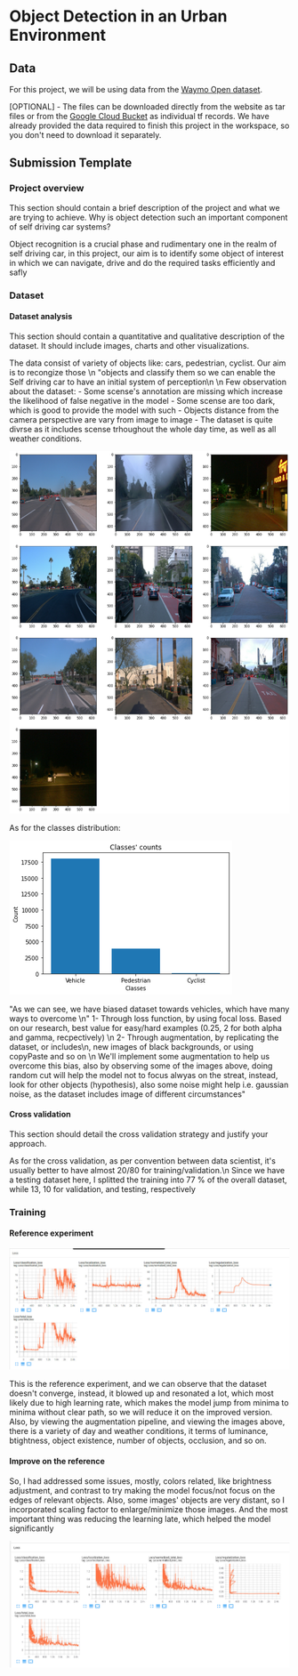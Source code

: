 # Object Detection in an Urban Environment

## Data

For this project, we will be using data from the [Waymo Open dataset](https://waymo.com/open/).

[OPTIONAL] - The files can be downloaded directly from the website as tar files or from the [Google Cloud Bucket](https://console.cloud.google.com/storage/browser/waymo_open_dataset_v_1_2_0_individual_files/) as individual tf records. We have already provided the data required to finish this project in the workspace, so you don't need to download it separately.

## Submission Template

### Project overview
This section should contain a brief description of the project and what we are trying to achieve. Why is object detection such an important component of self driving car systems?

Object recognition is a crucial phase and rudimentary one  in the realm of self driving car, in this project, our aim is to identify some object of interest in which we can navigate, drive and do the required tasks efficiently and safly

### Dataset
#### Dataset analysis
This section should contain a quantitative and qualitative description of the dataset. It should include images, charts and other visualizations.

 The data consist of variety of objects like: cars, pedestrian, cyclist. Our aim is to recongize those \n
    "objects and classify them so we can enable the Self driving car to have an initial system of perception\n
    \n
    Few observation about the dataset:
    - Some scense's annotation are missing which increase the likelihood of false negative in the model 
    - Some scense are too dark, which is good to provide the model with such
    - Objects distance from the camera perspective are vary from image to image 
    - The dataset is quite divrse as it includes scense trhoughout the whole day time, as well as all weather conditions.

![image](imgs/images_eda.png)

As for the classes distribution:

![image](imgs/classes_counts.png)

"As we can see, we have biased dataset towards vehicles, which have many ways to overcome \n"
1- Through loss function, by using focal loss. Based on our research, best value for easy/hard examples (0.25, 2 for both alpha and gamma, recpectively) \n
2- Through augmentation, by replicating the dataset, or includes\n, new images of black backgrounds, or using copyPaste and so on \n
We'll implement some augmentation to help us overcome this bias, also by observing some of the images above, doing random cut will help the model not to focus alwyas on the streat, instead, look for other objects (hypothesis), also some noise might help i.e. gaussian noise, as the dataset includes image of different circumstances"


#### Cross validation
This section should detail the cross validation strategy and justify your approach.

As for the cross validation, as per convention between data scientist, it's usually better to have almost 20/80 for training/validation.\n
Since we have a testing dataset here, I splitted the training into 77 % of the overall dataset, while 13, 10 for validation, and testing, respectively

### Training
#### Reference experiment

![image](imgs/exp11.png)

This is the reference experiment, and we can observe that the dataset doesn't converge, instead, it blowed up and resonated a lot, which most likely due to high learning rate, which
makes the model jump from minima to minima without clear path, so we will reduce it on the improved version. Also, by viewing the augmentation pipeline, and viewing the images above, there is a variety of day and weather conditions, it terms of luminance, btightness, object existence, number of objects, occlusion, and so on. 

#### Improve on the reference


So, I had addressed some issues, mostly, colors related, like brightness adjustment, and contrast to try making the model focus/not focus on the edges of relevant objects. Also, some images' objects are very distant, so I incorporated scaling factor to enlarge/minimize those images. And the most important thing was reducing the learning late, which helped the model significantly

![image](imgs/exp2.png)
